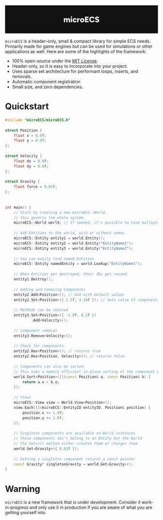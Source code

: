 ![microECS header](docs/images/microecs_header_image.jpg)

`microECS` is a header-only, small & compact library for simple ECS needs. Primarily made for game engines but can be used for simulations or other applications as well. Here are some of the highlights of the framework:

- 100% open-source under the [MIT License](LICENSE.md).
- Header-only, so it is easy to incorporate into your project.
- Uses sparse set architecture for performant loops, inserts, and removals.
- Automatic component registration
- Small size, and zero dependencies.

# Quickstart

```cpp
#include "microECS/microECS.h"

struct Position {
    float x = 0.0f;
    float y = 0.0f;
};

struct Velocity {
    float dx = 0.0f;
    float dy = 0.0f;
};

struct Gravity {
    float force = 9.81f;
};


int main() {
    // Start by creating a new microECS::World,
    // this governs the whole system.
    microECS::World world; // If needed, it's possible to have multiple Worlds.

    // Add Entities to the world, with or without names.
    microECS::Entity entity1 = world.Entity();
    microECS::Entity entity2 = world.Entity("EntityName1");
    microECS::Entity entity3 = world.Entity("EntityName2");

    // You can easily find named Entities
    microECS::Entity namedEntity = world.Lookup("EntityName1");

    // When Entities get destroyed, their IDs get reused.
    entity1.Destroy();

    // Adding and removing Components
    entity2.Add<Position>(); // Add with default values
    entity2.Set<Position>({ 2.5f, 3.14f }); // Sets value of component, or if not found, adds it

    // Methods can be chained
    entity3.Set<Position>({ -1.0f, 8.2f })
            .Add<Velocity>();

    // Component removal
    entity3.Remove<Velocity>();

    // Check for components
    entity2.Has<Position>(); // returns true
    entity2.Has<Position, Velocity>(); // returns false

    // Components can also be sorted.
    // This uses a memory efficient in-place sorting of the component pool
    world.Sort<Position>([](const Position& a, const Position& b) {
        return a.x < b.x;
    });

    // Views
    microECS::View view = World.View<Position>();
    view.Each([](microECS::EntityID entityID, Position& position) {
        position.x += 1.0f;
        position.y += 1.0f;
    });

    // Singleton components are available on World instances
    // These components don't belong to an Entity but the World
    // The Set<>() method either creates them or changes them
    world.Set<Gravity>({ 9.81f });

    // Getting a singleton component returns a const pointer
    const Gravity* singletonGravity = world.Get<Gravity>();
}

```

# Warning

`microECS` is a new framework that is under development. Consider it work-in-progress and only use it in production if you are aware of what you are getting yourself into.